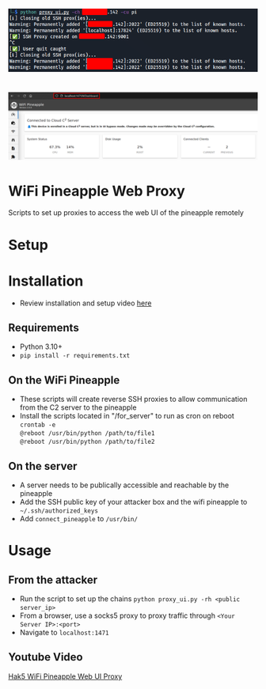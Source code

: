 <h1 align="center">
  <br>
  <a href="https://github.com/stackviolator/wifi-pineapple-remote-ui"><img src="img/cli.png" alt="cli"></a>
  <br>
  <br>
  <a href="https://github.com/stackviolator/wifi-pineapple-remote-ui"><img src="img/web.png" alt="web"></a>
  <br>
</h1>

# WiFi Pineapple Web Proxy
Scripts to set up proxies to access the web UI of the pineapple remotely
# Setup
# Installation
- Review installation and setup video [here](https://google.com)

## Requirements
- Python 3.10+
- `pip install -r requirements.txt`

## On the WiFi Pineapple
- These scripts will create reverse SSH proxies to allow communication from the C2 server to the pineapple
- Install the scripts located in "/for_server" to run as cron on reboot\
`crontab -e`\
`@reboot /usr/bin/python /path/to/file1`\
`@reboot /usr/bin/python /path/to/file2`

## On the server
- A server needs to be publically accessible and reachable by the pineapple
- Add the SSH public key of your attacker box and the wifi pineapple to `~/.ssh/authorized_keys`
- Add `connect_pineapple` to `/usr/bin/`

# Usage
## From the attacker
- Run the script to set up the chains
`python proxy_ui.py -rh <public server_ip>`
- From a browser, use a socks5 proxy to proxy traffic through `<Your Server IP>:<port>`
- Navigate to `localhost:1471`

## Youtube Video
[Hak5 WiFi Pineapple Web UI Proxy](https://www.youtube.com/watch?v=vYFBOG4tfBQ)
